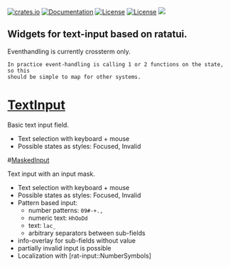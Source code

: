[![crates.io](https://img.shields.io/crates/v/rat-input.svg)](https://crates.io/crates/rat-input)
[![Documentation](https://docs.rs/rat-input/badge.svg)](https://docs.rs/rat-input)
[![License](https://img.shields.io/badge/license-MIT-blue.svg)](https://opensource.org/licenses/MIT)
[![License](https://img.shields.io/badge/license-APACHE-blue.svg)](https://www.apache.org/licenses/LICENSE-2.0)
![](https://tokei.rs/b1/github/thscharler/rat-input)

## Widgets for text-input based on ratatui.

Eventhandling is currently crossterm only.

    In practice event-handling is calling 1 or 2 functions on the state, so this
    should be simple to map for other systems. 

# [TextInput](crate::input::TextInput)

Basic text input field.

* Text selection with keyboard + mouse
* Possible states as styles: Focused, Invalid

#[MaskedInput](crate::masked_input::MaskedInput)

Text input with an input mask.

* Text selection with keyboard + mouse
* Possible states as styles: Focused, Invalid
* Pattern based input:
    * number patterns: `09#-+.,`
    * numeric text: `HhOoDd`
    * text: `lac_`
    * arbitrary separators between sub-fields
* info-overlay for sub-fields without value
* partially invalid input is possible
* Localization with [rat-input::NumberSymbols]

 